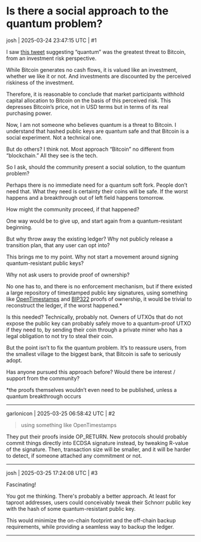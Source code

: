 # Is there a social approach to the quantum problem?

josh | 2025-03-24 23:47:15 UTC | #1

I saw [this tweet](https://x.com/lynaldencontact/status/1904262504638783832?s=46&t=5QZh3FLO-zdzeZNNX9xX0w) suggesting “quantum” was the greatest threat to Bitcoin, from an investment risk perspective.

While Bitcoin generates no cash flows, it is valued like an investment, whether we like it or not. And investments are discounted by the perceived riskiness of the investment.

Therefore, it is reasonable to conclude that market participants withhold capital allocation to Bitcoin on the basis of this perceived risk. This depresses Bitcoin’s price, not in USD terms but in terms of its real purchasing power.

Now, I am not someone who believes quantum is a threat to Bitcoin. I understand that hashed public keys are quantum safe and that Bitcoin is a social experiment. Not a technical one.

But do others? I think not. Most approach “Bitcoin” no different from “blockchain.” All they see is the tech.

So I ask, should the community present a social solution, to the quantum problem?

Perhaps there is no immediate need for a quantum soft fork. People don’t need that. What they need is certainty their coins will be safe. If the worst happens and a breakthrough out of left field happens tomorrow.

How might the community proceed, if that happened?

One way would be to give up, and start again from a quantum-resistant beginning.

But why throw away the existing ledger? Why not publicly release a transition plan, that any user can opt into?

This brings me to my point. Why not start a movement around signing quantum-resistant public keys?

Why not ask users to provide proof of ownership?

No one has to, and there is no enforcement mechanism, but if there existed a large repository of timestamped public key signatures, using something like [OpenTimestamps](https://opentimestamps.org) and [BIP322](https://github.com/bitcoin/bips/blob/02ad0e01c2a9189124e05a52afe97ef90a3b7f1f/bip-0322.mediawiki) proofs of ownership, it would be trivial to reconstruct the ledger, if the worst happened.*

Is this needed? Technically, probably not. Owners of UTXOs that do not expose the public key can probably safely move to a quantum-proof UTXO if they need to, by sending their coin through a private miner who has a legal obligation to not try to steal their coin.

But the point isn’t to fix the quantum problem. It’s to reassure users, from the smallest village to the biggest bank, that Bitcoin is safe to seriously adopt.

Has anyone pursued this approach before? Would there be interest / support from the community?

*the proofs themselves wouldn’t even need to be published, unless a quantum breakthrough occurs

-------------------------

garlonicon | 2025-03-25 06:58:42 UTC | #2

> using something like OpenTimestamps

They put their proofs inside OP_RETURN. New protocols should probably commit things directly into ECDSA signature instead, by tweaking R-value of the signature. Then, transaction size will be smaller, and it will be harder to detect, if someone attached any commitment or not.

-------------------------

josh | 2025-03-25 17:24:08 UTC | #3

Fascinating!

You got me thinking. There's probably a better approach. At least for taproot addresses, users could conceivably tweak their Schnorr public key with the hash of some quantum-resistant public key.

This would minimize the on-chain footprint and the off-chain backup requirements, while providing a seamless way to backup the ledger.

-------------------------

